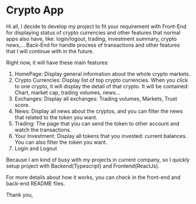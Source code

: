 # Crypto App
Hi all,
I decide to develop my project to fit your requirement with Front-End for displaying status of crypto currencies and other features that normal apps also have, like: login/logout, trading, investment summary, crypto news,... Back-End for handle process of transactions and other features that I will continue with in the future.

Right now, it will have these main features:
  1. HomePage: Display general information about the whole crypto markets.
  2. Crypto Currencies: Display list of top crypto currencies. When you click to one crypto, it will display the detail of that crypto.
  It will be contained: Chart, market cap, trading volumes, news...
  3. Exchanges: Display all exchanges: Trading volumes, Markets, Trust score.
  4. News: Display all news about the cryptos, and you can filter the news that related to the token you want.
  5. Trading: The page that you can send the token to other account and watch the transactions.
  6. Your Investment: Display all tokens that you invested: current balances. You can also filter the token you want.
  7. Login and Logout

Because I am kind of busy with my projects in current company, so I quickly setup project with Backend(Typescript) and Frontend(ReactJs).

For more details about how it works, you can check in the front-end and back-end README files. 

Thank you,
